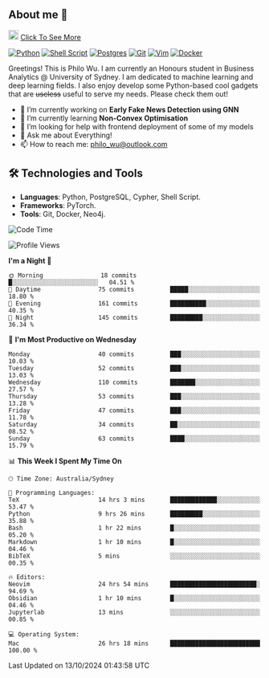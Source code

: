 ## About me 🤗

<a href="#"><img src="https://media.giphy.com/media/hvRJCLFzcasrR4ia7z/giphy.gif" width="20px" height="20px"></a> [Click To See More](https://codeboyphilo.github.io)

[![Python](https://img.shields.io/badge/python-3670A0?style=for-the-badge&logo=python&logoColor=ffdd54)](#)
[![Shell Script](https://img.shields.io/badge/shell_script-%23121011.svg?style=for-the-badge&logo=gnu-bash&logoColor=white)](#)
[![Postgres](https://img.shields.io/badge/postgres-%23316192.svg?style=for-the-badge&logo=postgresql&logoColor=white)](#)
[![Git](https://img.shields.io/badge/git-%23F05033.svg?style=for-the-badge&logo=git&logoColor=white)](#)
[![Vim](https://img.shields.io/badge/VIM-%2311AB00.svg?style=for-the-badge&logo=vim&logoColor=white)](#)
[![Docker](https://img.shields.io/badge/docker-%230db7ed.svg?style=for-the-badge&logo=docker&logoColor=white)](#)

Greetings! This is Philo Wu. I am currently an Honours student in Business Analytics \@ University of Sydney. I am dedicated to machine learning and deep learning fields. I also enjoy develop some Python-based cool gadgets that are ~~useless~~ useful to serve my needs. Please check them out!

- 🔭 I’m currently working on **Early Fake News Detection using GNN**
- 🌱 I’m currently learning **Non-Convex Optimisation**
- 🤔 I’m looking for help with frontend deployment of some of my models
- 💬 Ask me about Everything!
- 📫 How to reach me: philo_wu@outlook.com

## 🛠 Technologies and Tools
- **Languages**: Python, PostgreSQL, Cypher, Shell Script.
- **Frameworks**: PyTorch.
- **Tools**: Git, Docker, Neo4j.

<!--START_SECTION:waka-->
![Code Time](http://img.shields.io/badge/Code%20Time-532%20hrs%2055%20mins-blue)

![Profile Views](http://img.shields.io/badge/Profile%20Views-0-blue)

**I'm a Night 🦉** 

```text
🌞 Morning                18 commits          █░░░░░░░░░░░░░░░░░░░░░░░░   04.51 % 
🌆 Daytime                75 commits          █████░░░░░░░░░░░░░░░░░░░░   18.80 % 
🌃 Evening                161 commits         ██████████░░░░░░░░░░░░░░░   40.35 % 
🌙 Night                  145 commits         █████████░░░░░░░░░░░░░░░░   36.34 % 
```
📅 **I'm Most Productive on Wednesday** 

```text
Monday                   40 commits          ███░░░░░░░░░░░░░░░░░░░░░░   10.03 % 
Tuesday                  52 commits          ███░░░░░░░░░░░░░░░░░░░░░░   13.03 % 
Wednesday                110 commits         ███████░░░░░░░░░░░░░░░░░░   27.57 % 
Thursday                 53 commits          ███░░░░░░░░░░░░░░░░░░░░░░   13.28 % 
Friday                   47 commits          ███░░░░░░░░░░░░░░░░░░░░░░   11.78 % 
Saturday                 34 commits          ██░░░░░░░░░░░░░░░░░░░░░░░   08.52 % 
Sunday                   63 commits          ████░░░░░░░░░░░░░░░░░░░░░   15.79 % 
```


📊 **This Week I Spent My Time On** 

```text
🕑︎ Time Zone: Australia/Sydney

💬 Programming Languages: 
TeX                      14 hrs 3 mins       █████████████░░░░░░░░░░░░   53.47 % 
Python                   9 hrs 26 mins       █████████░░░░░░░░░░░░░░░░   35.88 % 
Bash                     1 hr 22 mins        █░░░░░░░░░░░░░░░░░░░░░░░░   05.20 % 
Markdown                 1 hr 10 mins        █░░░░░░░░░░░░░░░░░░░░░░░░   04.46 % 
BibTeX                   5 mins              ░░░░░░░░░░░░░░░░░░░░░░░░░   00.35 % 

🔥 Editors: 
Neovim                   24 hrs 54 mins      ████████████████████████░   94.69 % 
Obsidian                 1 hr 10 mins        █░░░░░░░░░░░░░░░░░░░░░░░░   04.46 % 
Jupyterlab               13 mins             ░░░░░░░░░░░░░░░░░░░░░░░░░   00.85 % 

💻 Operating System: 
Mac                      26 hrs 18 mins      █████████████████████████   100.00 % 
```


 Last Updated on 13/10/2024 01:43:58 UTC
<!--END_SECTION:waka-->
